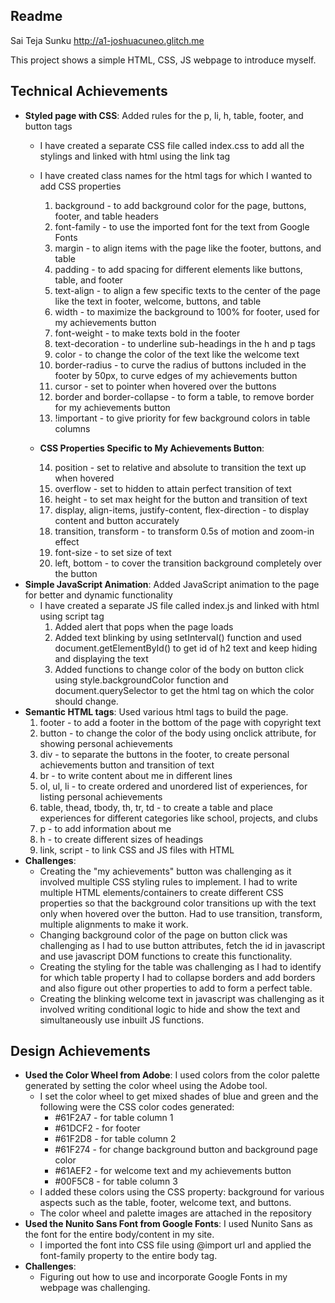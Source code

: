 
Readme
---

Sai Teja Sunku
http://a1-joshuacuneo.glitch.me

This project shows a simple HTML, CSS, JS webpage to introduce myself.

## Technical Achievements
- **Styled page with CSS**: Added rules for the p, li, h, table, footer, and button tags
  - I have created a separate CSS file called index.css to add all the stylings and linked with html using the link tag
  - I have created class names for the html tags for which I wanted to add CSS properties
    1. background - to add background color for the page, buttons, footer, and table headers
    2. font-family - to use the imported font for the text from Google Fonts
    3. margin - to align items with the page like the footer, buttons, and table 
    4. padding - to add spacing for different elements like buttons, table, and footer
    5. text-align - to align a few specific texts to the center of the page like the text in footer, welcome, buttons, and table
    6. width - to maximize the background to 100% for footer, used for my achievements button
    7. font-weight - to make texts bold in the footer
    8. text-decoration - to underline sub-headings in the h and p tags
    9. color - to change the color of the text like the welcome text
    10. border-radius - to curve the radius of buttons included in the footer by 50px, to curve edges of my achievements button
    11. cursor - set to pointer when hovered over the buttons
    12. border and border-collapse - to form a table, to remove border for my achievements button 
    13. !important - to give priority for few background colors in table columns
  - **CSS Properties Specific to My Achievements Button**:
  
    14. position - set to relative and absolute to transition the text up when hovered
    15. overflow - set to hidden to attain perfect transition of text
    16. height - to set max height for the button and transition of text
    17. display, align-items, justify-content, flex-direction - to display content and button accurately
    18. transition, transform - to transform 0.5s of motion and zoom-in effect
    19. font-size - to set size of text
    20. left, bottom - to cover the transition background completely over the button
- **Simple JavaScript Animation**: Added JavaScript animation to the page for better and dynamic functionality
  - I have created a separate JS file called index.js and linked with html using script tag
    1. Added alert that pops when the page loads
    2. Added text blinking by using setInterval() function and used document.getElementById() to get id of h2 text and keep hiding and displaying the text
    3. Added functions to change color of the body on button click using style.backgroundColor function and document.querySelector to get the html tag on which the color should change.
- **Semantic HTML tags**: Used various html tags to build the page.
  1. footer - to add a footer in the bottom of the page with copyright text
  2. button - to change the color of the body using onclick attribute, for showing personal achievements
  3. div - to separate the buttons in the footer, to create personal achievements button and transition of text
  4. br - to write content about me in different lines 
  5. ol, ul, li - to create ordered and unordered list of experiences, for listing personal achievements
  6. table, thead, tbody, th, tr, td - to create a table and place experiences for different categories like school, projects, and clubs
  7. p - to add information about me
  8. h - to create different sizes of headings
  9. link, script - to link CSS and JS files with HTML
- **Challenges**:
  - Creating the "my achievements" button was challenging as it involved multiple CSS styling rules to implement. I had to write multiple HTML elements/containers to create different CSS properties so that the background color transitions up with the text only when hovered over the button. Had to use transition, transform, multiple alignments to make it work.
  - Changing background color of the page on button click was challenging as I had to use button attributes, fetch the id in javascript and use javascript DOM functions to create this functionality.
  - Creating the styling for the table was challenging as I had to identify for which table property I had to collapse borders and add borders and also figure out other properties to add to form a perfect table.
  - Creating the blinking welcome text in javascript was challenging as it involved writing conditional logic to hide and show the text and simultaneously use inbuilt JS functions.

## Design Achievements
- **Used the Color Wheel from Adobe**: I used colors from the color palette generated by setting the color wheel using the Adobe tool.
  - I set the color wheel to get mixed shades of blue and green and the following were the CSS color codes generated: 
    - #61F2A7 - for table column 1
    - #61DCF2 - for footer
    - #61F2D8 - for table column 2
    - #61F274 - for change background button and background page color
    - #61AEF2 - for welcome text and my achievements button
    - #00F5C8 - for table column 3
  - I added these colors using the CSS property: background for various aspects such as the table, footer, welcome text, and buttons. 
  - The color wheel and palette images are attached in the repository 
- **Used the Nunito Sans Font from Google Fonts**: I used Nunito Sans as the font for the entire body/content in my site.
  - I imported the font into CSS file using @import url and applied the font-family property to the entire body tag.
- **Challenges**:
  - Figuring out how to use and incorporate Google Fonts in my webpage was challenging. 
